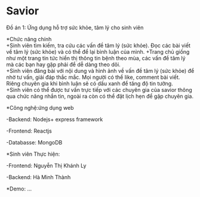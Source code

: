 # Savior
Đồ án 1:
Ứng dụng hỗ trợ sức khỏe, tâm lý cho sinh viên

*Chức năng chính                                                                                                                                                                  
+Sinh viên tìm kiếm, tra cứu các vấn đề tâm lý (sức khỏe). Đọc các bài viết về tâm lý (sức khỏe) và có thể để lại bình luận của mình.                                         +Trang chủ giống như một trang tin tức hiển thị thông tin bệnh theo mùa, các vấn đề tâm lý mà các bạn hay gặp phải để dễ dàng theo dõi.                                   
+Sinh viên đăng bài với nội dung và hình ảnh về vấn đề tâm lý (sức khỏe) để nhờ tư vấn, giải đáp thắc mắc. Mọi người có thể like, comment bài viết. Riêng chuyên gia khi bình luận sẽ có dấu xanh để tăng độ tin tưởng.                                                                                                                                               
+Sinh viên có thể được tư vấn trực tiếp với các chuyên gia của savior thông qua chức năng nhắn tin, ngoài ra còn có thể đặt lịch hẹn để gặp chuyên gia.

*Công nghệ:ứng dụng web

-Backend: Nodejs+ express framework

-Frontend: Reactjs

-Databasse: MongoDB

*Sinh viên Thực hiện:

-Frontend: Nguyễn Thị Khánh Ly

-Backend: Hà Minh Thành

*Demo:
...


